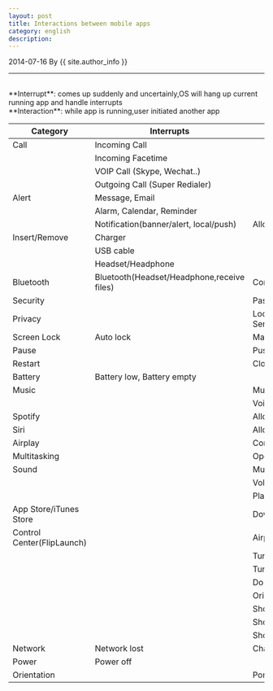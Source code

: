 ```yaml
---
layout: post
title: Interactions between mobile apps
category: english
description: 
---
```

2014-07-16 By {{ site.author_info }}
***
<br/>
**Interrupt**: comes up suddenly and uncertainly,OS will hang up current running app and handle interrupts
<br/>**Interaction**: while app is running,user initiated another app
<br/>

|	Category | Interrupts | Interactions - iPhone | Priority | 
|	------------ | ------------ | ------------ | ------------  | 
|	Call | Incoming Call |   | H | 
|	 | Incoming Facetime |   |   | 
|	 | VOIP Call (Skype, Wechat..) |   | M | 
|	 | Outgoing Call (Super Redialer) |   | L | 
|	Alert | Message, Email |   | H | 
|	 | Alarm, Calendar, Reminder |   | H | 
|	 | Notification(banner/alert, local/push) | Allow Notification Center | H | 
|	Insert/Remove  | Charger |   | H | 
|	 | USB cable |   | M | 
|	 | Headset/Headphone |   | H | 
|	Bluetooth | Bluetooth(Headset/Headphone,receive files) | Connect to headset/headphone | M | 
|	Security |     | Password | M | 
|	Privacy |     | Location Services,Contacts,Calendars,Reminders,Photos,Bluetooth,Microphone | H | 
|	Screen Lock | Auto lock | Manual lock | H | 
|	Pause |     | Push background | H | 
|	Restart |     | Close app and reopen | M | 
|	Battery | Battery low, Battery empty |   | L | 
|	Music |     | Music background playing | M | 
|	 |     | VoiceOver | L | 
|	Spotify |     | Allow Spotify anytime | H | 
|	Siri |     | Allow Siri | M | 
|	Airplay |     | Connect to Airplay devices | L | 
|	Multitasking |     | Open task manager | H | 
|	Sound |     | Mute control | H | 
|	 |     | Volume control | H | 
|	 |     | Playback | H | 
|	App Store/iTunes Store |     | Downloading apps | M | 
|	Control Center(FlipLaunch) |     | Airplane mode enabled/disabled | H | 
|    |     | Turn on/off Wi-Fi | H | 
|	 |     | Turn on/off Bluetooth | H | 
|	 |     | Do not disturb | M | 
|	 |     | Orientation lock on/off | M | 
|	 |     | Shortcut to open Timer | M | 
|	 |     | Shortcut to open Calculator | M | 
|	 |     | Shortcut to open Camera | M | 
|	Network | Network lost | Change between 2.5G/3G/4G/Wi-Fi | H | 
|	Power | Power off |   | L | 
|	Orientation |   | Portrait/Landscape |   | 


[Angelia]:    http://angeliaw.github.com   "Angelia"

